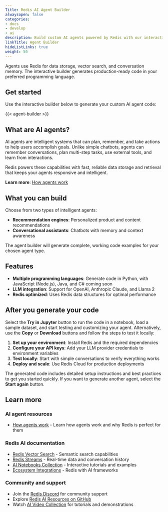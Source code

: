 ```yaml
---
Title: Redis AI Agent Builder
alwaysopen: false
categories:
- docs
- develop
- ai
description: Build custom AI agents powered by Redis with our interactive code generator
linkTitle: Agent Builder
hideListLinks: true
weight: 50
---
```



Agents use Redis for data storage, vector search, and conversation memory. The interactive builder generates production-ready code in your preferred programming language.

## Get started

Use the interactive builder below to generate your custom AI agent code:

{{< agent-builder >}}

## What are AI agents?

AI agents are intelligent systems that can plan, remember, and take actions to help users accomplish goals. Unlike simple chatbots, agents can remember conversations, plan multi-step tasks, use external tools, and learn from interactions.

Redis powers these capabilities with fast, reliable data storage and retrieval that keeps your agents responsive and intelligent.

**Learn more**: [How agents work](agent-concepts/)

## What you can build

Choose from two types of intelligent agents:

- **Recommendation engines**: Personalized product and content recommendations
- **Conversational assistants**: Chatbots with memory and context awareness

The agent builder will generate complete, working code examples for your chosen agent type.

## Features

- **Multiple programming languages**: Generate code in Python, with JavaScript (Node.js), Java, and C# coming soon
- **LLM integration**: Support for OpenAI, Anthropic Claude, and Llama 2
- **Redis optimized**: Uses Redis data structures for optimal performance

## After you generate your code

Select the **Try in Jupyter** button to run the code in a notebook, load a sample dataset, and start testing and customizing your agent. Alternatively, use the **Copy** or **Download** buttons and follow the steps to test it locally:

1. **Set up your environment**: Install Redis and the required dependencies
2. **Configure your API keys**: Add your LLM provider credentials to environment variables
3. **Test locally**: Start with simple conversations to verify everything works
4. **Deploy and scale**: Use Redis Cloud for production deployments

The generated code includes detailed setup instructions and best practices to get you started quickly. If you want to generate another agent, select the **Start again** button.


## Learn more

### AI agent resources

- [How agents work](agent-concepts/) - Learn how agents work and why Redis is perfect for them

### Redis AI documentation

- [Redis Vector Search](/develop/interact/search-and-query/vector-search/) - Semantic search capabilities
- [Redis Streams](/develop/data-types/streams/) - Real-time data and conversation history
- [AI Notebooks Collection](/develop/ai/notebook-collection/) - Interactive tutorials and examples
- [Ecosystem Integrations](/develop/ai/ecosystem-integrations/) - Redis with AI frameworks

### Community and support

- Join the [Redis Discord](https://discord.gg/redis) for community support
- Explore [Redis AI Resources on GitHub](https://github.com/redis-developer/redis-ai-resources)
- Watch [AI Video Collection](/develop/ai/ai-videos/) for tutorials and demonstrations
